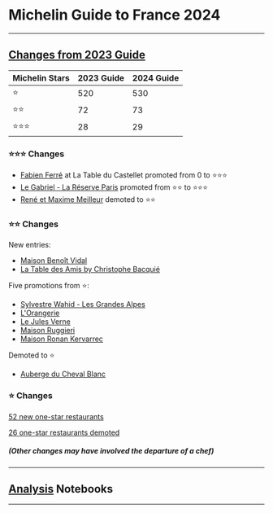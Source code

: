 # Michelin Guide to France 2024

----

## [Changes from 2023 Guide](https://github.com/pineapple-bois/Michelin_Rated_Restaurants/blob/main/Years/2024/Notebooks/France/France_Changes.ipynb)

| Michelin Stars | 2023 Guide | 2024 Guide |
|----------------|------------|------------|
| ⭐️             | 520        | 530        |
| ⭐️⭐️           | 72         | 73         |
| ⭐️⭐️⭐️         | 28         | 29         |


### ⭐️⭐️⭐️ Changes

- [Fabien Ferré](https://reportergourmet.com/en/news/6700-fabien-ferre-from-zero-to-3-michelin-stars-at-just-35-meet-the-record-breaking-chef-in-france#:~:text=Three%20years%20as%20sous%2Dchef,site%20for%20about%20a%20decade) at La Table du Castellet promoted from 0 to ⭐️⭐️⭐️
- [Le Gabriel - La Réserve Paris](https://www.lareserve-paris.com) promoted from ⭐️⭐ to ⭐️⭐️⭐️
- [René et Maxime Meilleur](https://www.la-bouitte.com/fr/) demoted to ⭐️⭐️

### ⭐️⭐️️ Changes

New entries:
- [Maison Benoît Vidal](https://www.maison-benoit-vidal.com)
- [La Table des Amis by Christophe Bacquié](https://www.leseydins.com/en)

Five promotions from ⭐️:
- [Sylvestre Wahid - Les Grandes Alpes](https://restaurantsylvestre.com)
- [L'Orangerie](https://www.fourseasons.com/fr/paris/dining/restaurants/l-orangerie/)
- [Le Jules Verne](https://www.restaurants-toureiffel.com/fr/restaurant-jules-verne.html)
- [Maison Ruggieri](https://maisonruggieri.fr)
- [Maison Ronan Kervarrec](https://le-saison.com/fr)

Demoted to ⭐️
- [Auberge du Cheval Blanc](https://www.cheval-blanc-lembach.fr/fr/)

### ⭐️ Changes

[52 new one-star restaurants](https://www.forbes.com/sites/rooksanahossenally/2024/03/18/michelin-guide-2024-new-stars-for-frances-restaurants-revealed-today/)

[26 one-star restaurants demoted](https://www.reddit.com/r/finedining/comments/1b7bzwu/michelin_france_2024_list_of_31_demoted_omitted/)

##### (Other changes may have involved the departure of a chef)

---

## [Analysis](https://github.com/pineapple-bois/Michelin_Rated_Restaurants/tree/main/Years/2024/Notebooks) Notebooks

----



